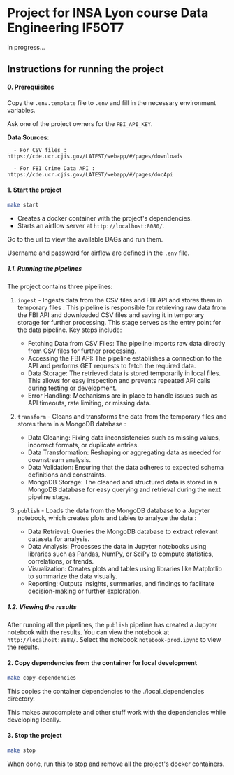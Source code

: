 # Project for INSA Lyon course Data Engineering IF5OT7

in progress...

## Instructions for running the project

#### 0. Prerequisites

Copy the `.env.template` file to `.env` and fill in the necessary environment variables.

Ask one of the project owners for the `FBI_API_KEY`.

  **Data Sources**: 
      
      - For CSV files : https://cde.ucr.cjis.gov/LATEST/webapp/#/pages/downloads
      
      - For FBI Crime Data API : https://cde.ucr.cjis.gov/LATEST/webapp/#/pages/docApi

#### 1. Start the project

```bash
make start
```

- Creates a docker container with the project's dependencies.
- Starts an airflow server at `http://localhost:8080/`.

Go to the url to view the available DAGs and run them.

Username and password for airflow are defined in the `.env` file.

##### 1.1. Running the pipelines

The project contains three pipelines:

1. `ingest` - Ingests data from the CSV files and FBI API and stores them in temporary files :
   This pipeline is responsible for retrieving raw data from the FBI API and downloaded CSV files and saving it in temporary storage for further processing. This stage serves as the entry point for the data pipeline. Key steps include:

    - Fetching Data from CSV Files: The pipeline imports raw data directly from CSV files for further processing.
    - Accessing the FBI API: The pipeline establishes a connection to the API and performs GET requests to fetch the required data.
    - Data Storage: The retrieved data is stored temporarily in local files. This allows for easy inspection and prevents repeated API calls during testing or development.
    - Error Handling: Mechanisms are in place to handle issues such as API timeouts, rate limiting, or missing data.
   
2. `transform` - Cleans and transforms the data from the temporary files and stores them in a MongoDB database :

    - Data Cleaning: Fixing data inconsistencies such as missing values, incorrect formats, or duplicate entries.
    - Data Transformation: Reshaping or aggregating data as needed for downstream analysis.
    - Data Validation: Ensuring that the data adheres to expected schema definitions and constraints.
    - MongoDB Storage: The cleaned and structured data is stored in a MongoDB database for easy querying and retrieval during the next pipeline stage.

3. `publish` - Loads the data from the MongoDB database to a Jupyter notebook, which creates plots and tables to analyze the data :

    - Data Retrieval: Queries the MongoDB database to extract relevant datasets for analysis.
    - Data Analysis: Processes the data in Jupyter notebooks using libraries such as Pandas, NumPy, or SciPy to compute statistics, correlations, or trends.
    - Visualization: Creates plots and tables using libraries like Matplotlib to summarize the data visually.
    - Reporting: Outputs insights, summaries, and findings to facilitate decision-making or further exploration.


##### 1.2. Viewing the results

After running all the pipelines, the `publish` pipeline has created a Jupyter notebook with the results. You can view the notebook at `http://localhost:8888/`. Select the notebook `notebook-prod.ipynb` to view the results.

#### 2. Copy dependencies from the container for local development

```bash
make copy-dependencies
```

This copies the container dependencies to the ./local_dependencies directory.

This makes autocomplete and other stuff work with the dependencies while developing locally.

#### 3. Stop the project

```bash
make stop
```

When done, run this to stop and remove all the project's docker containers.
